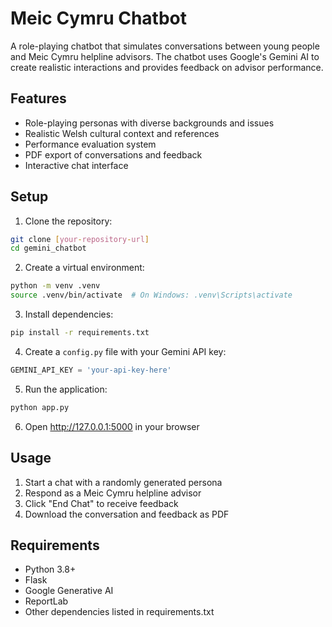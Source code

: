 # Meic Cymru Chatbot

A role-playing chatbot that simulates conversations between young people and Meic Cymru helpline advisors. The chatbot uses Google's Gemini AI to create realistic interactions and provides feedback on advisor performance.

## Features

- Role-playing personas with diverse backgrounds and issues
- Realistic Welsh cultural context and references
- Performance evaluation system
- PDF export of conversations and feedback
- Interactive chat interface

## Setup

1. Clone the repository:
```bash
git clone [your-repository-url]
cd gemini_chatbot
```

2. Create a virtual environment:
```bash
python -m venv .venv
source .venv/bin/activate  # On Windows: .venv\Scripts\activate
```

3. Install dependencies:
```bash
pip install -r requirements.txt
```

4. Create a `config.py` file with your Gemini API key:
```python
GEMINI_API_KEY = 'your-api-key-here'
```

5. Run the application:
```bash
python app.py
```

6. Open http://127.0.0.1:5000 in your browser

## Usage

1. Start a chat with a randomly generated persona
2. Respond as a Meic Cymru helpline advisor
3. Click "End Chat" to receive feedback
4. Download the conversation and feedback as PDF

## Requirements

- Python 3.8+
- Flask
- Google Generative AI
- ReportLab
- Other dependencies listed in requirements.txt